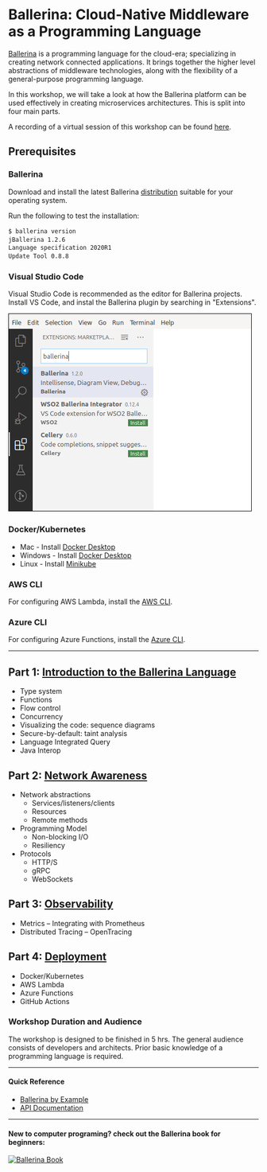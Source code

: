 # Ballerina: Cloud-Native Middleware as a Programming Language

[Ballerina](http://ballerina.io) is a programming language for the cloud-era; specializing in creating network connected applications. It brings together the higher level abstractions of middleware technologies, along with the flexibility of a general-purpose programming language. 

In this workshop, we will take a look at how the Ballerina platform can be used effectively in creating microservices architectures. This is split into four main parts. 

A recording of a virtual session of this workshop can be found [here](https://www.youtube.com/watch?v=NFFbSRnzg3k).

## Prerequisites

### Ballerina
Download and install the latest Ballerina [distribution](https://ballerina.io/downloads/) suitable for your operating system. 

Run the following to test the installation:

```bash
$ ballerina version
jBallerina 1.2.6
Language specification 2020R1
Update Tool 0.8.8
```

### Visual Studio Code
Visual Studio Code is recommended as the editor for Ballerina projects. Install VS Code, and instal the Ballerina plugin by searching in "Extensions". 

![VS Code Ballerina](images/vs-code-ballerina.png)

### Docker/Kubernetes
- Mac - Install [Docker Desktop](https://store.docker.com/editions/community/docker-ce-desktop-mac)
- Windows - Install [Docker Desktop](https://store.docker.com/editions/community/docker-ce-desktop-windows)
- Linux - Install [Minikube](https://github.com/kubernetes/minikube)

### AWS CLI
For configuring AWS Lambda, install the [AWS CLI](https://docs.aws.amazon.com/cli/latest/userguide/install-cliv2.html). 

### Azure CLI
For configuring Azure Functions, install the [Azure CLI](https://docs.microsoft.com/en-us/cli/azure/install-azure-cli?view=azure-cli-latest). 

---

## Part 1: [Introduction to the Ballerina Language](./part1)
- Type system
- Functions
- Flow control
- Concurrency
- Visualizing the code: sequence diagrams
- Secure-by-default: taint analysis
- Language Integrated Query
- Java Interop

## Part 2: [Network Awareness](./part2)
- Network abstractions
  - Services/listeners/clients
  - Resources
  - Remote methods
- Programming Model
  - Non-blocking I/O
  - Resiliency
- Protocols
  - HTTP/S
  - gRPC
  - WebSockets

## Part 3: [Observability](./part3)
- Metrics – Integrating with Prometheus
- Distributed Tracing – OpenTracing

## Part 4: [Deployment](./part4)
- Docker/Kubernetes
- AWS Lambda
- Azure Functions
- GitHub Actions

### Workshop Duration and Audience
The workshop is designed to be finished in 5 hrs. The general audience consists of developers and architects. Prior basic knowledge of a programming language is required. 

---

#### Quick Reference
 - [Ballerina by Example](https://ballerina.io/learn/by-example/)
 - [API Documentation](https://ballerina.io/learn/api-docs/ballerina/)
---

#### New to computer programing? check out the Ballerina book for beginners:
[![Ballerina Book](https://images-na.ssl-images-amazon.com/images/I/41r9swbGcXL._SX348_BO1,204,203,200_.jpg)](https://www.amazon.com/Beginning-Ballerina-Programming-Novice-Professional/dp/1484251385/)

